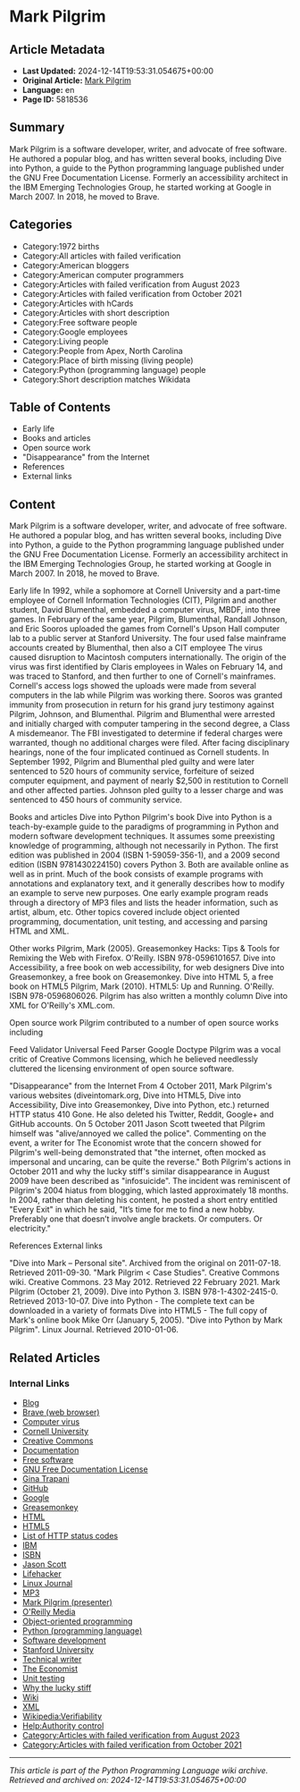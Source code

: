# Mark Pilgrim

## Article Metadata

- **Last Updated:** 2024-12-14T19:53:31.054675+00:00
- **Original Article:** [Mark Pilgrim](https://en.wikipedia.org/wiki/Mark_Pilgrim)
- **Language:** en
- **Page ID:** 5818536

## Summary

Mark Pilgrim is a software developer, writer, and advocate of free software.  He authored a popular blog, and has written several books, including Dive into Python, a guide to the Python programming language published under the GNU Free Documentation License. Formerly an accessibility architect in the IBM Emerging Technologies Group, he started working at Google in March 2007. In 2018, he moved to Brave.

## Categories

- Category:1972 births
- Category:All articles with failed verification
- Category:American bloggers
- Category:American computer programmers
- Category:Articles with failed verification from August 2023
- Category:Articles with failed verification from October 2021
- Category:Articles with hCards
- Category:Articles with short description
- Category:Free software people
- Category:Google employees
- Category:Living people
- Category:People from Apex, North Carolina
- Category:Place of birth missing (living people)
- Category:Python (programming language) people
- Category:Short description matches Wikidata

## Table of Contents

- Early life
- Books and articles
- Open source work
- "Disappearance" from the Internet
- References
- External links

## Content

Mark Pilgrim is a software developer, writer, and advocate of free software.  He authored a popular blog, and has written several books, including Dive into Python, a guide to the Python programming language published under the GNU Free Documentation License. Formerly an accessibility architect in the IBM Emerging Technologies Group, he started working at Google in March 2007. In 2018, he moved to Brave.

Early life
In 1992, while a sophomore at Cornell University and a part-time employee of Cornell Information Technologies (CIT), Pilgrim and another student, David Blumenthal, embedded a computer virus, MBDF, into three games. In February of the same year, Pilgrim, Blumenthal, Randall Johnson, and Eric Sooros uploaded the games from Cornell's Upson Hall computer lab to a public server at Stanford University. The four used false mainframe accounts created by Blumenthal, then also a CIT employee  The virus caused disruption to Macintosh computers internationally.
The origin of the virus was first identified by Claris employees in Wales on February 14, and was traced to Stanford, and then further to one of Cornell's mainframes. Cornell's access logs showed the uploads were made from several computers in the lab while Pilgrim was working there. Sooros was granted immunity from prosecution in return for his grand jury testimony against Pilgrim, Johnson, and Blumenthal. Pilgrim and Blumenthal were arrested and initially charged with computer tampering in the second degree, a Class A misdemeanor. The FBI investigated to determine if federal charges were warranted, though no additional charges were filed.  After facing disciplinary hearings, none of the four implicated continued as Cornell students.
In September 1992, Pilgrim and Blumenthal pled guilty and were later sentenced to 520 hours of community service, forfeiture of seized computer equipment, and payment of nearly $2,500 in restitution to Cornell and other affected parties. Johnson pled guilty to a lesser charge and was sentenced to 450 hours of community service.

Books and articles
Dive into Python
Pilgrim's book Dive into Python is a teach-by-example guide to the paradigms of programming in Python and modern software development techniques. It assumes some preexisting knowledge of programming, although not necessarily in Python. The first edition was published in 2004 (ISBN 1-59059-356-1), and a 2009 second edition (ISBN 9781430224150) covers Python 3. Both are available online as well as in print.
Much of the book consists of example programs with annotations and explanatory text, and it generally describes how to modify an example to serve new purposes. One early example program reads through a directory of MP3 files and lists the header information, such as artist, album, etc. Other topics covered include object oriented programming, documentation, unit testing, and accessing and parsing HTML and XML.

Other works
Pilgrim, Mark (2005). Greasemonkey Hacks: Tips & Tools for Remixing the Web with Firefox. O'Reilly. ISBN 978-0596101657.
Dive into Accessibility, a free book on web accessibility, for web designers
Dive into Greasemonkey, a free book on Greasemonkey.
Dive into HTML 5, a free book on HTML5
Pilgrim, Mark (2010). HTML5: Up and Running. O'Reilly. ISBN 978-0596806026.
Pilgrim has also written a monthly column Dive into XML for O'Reilly's XML.com.

Open source work
Pilgrim contributed to a number of open source works including

Feed Validator
Universal Feed Parser
Google Doctype
Pilgrim was a vocal critic of Creative Commons licensing, which he believed needlessly cluttered the licensing environment of open source software.

"Disappearance" from the Internet
From 4 October 2011, Mark Pilgrim's various websites (diveintomark.org, Dive into HTML5, Dive into Accessibility, Dive into Greasemonkey, Dive into Python, etc.) returned HTTP status 410 Gone. He also deleted his Twitter, Reddit, Google+ and GitHub accounts. On 5 October 2011 Jason Scott tweeted that Pilgrim himself was "alive/annoyed we called the police". Commenting on the event, a writer for The Economist wrote that the concern showed for Pilgrim's well-being demonstrated that "the internet, often mocked as impersonal and uncaring, can be quite the reverse."
Both Pilgrim's actions in October 2011 and why the lucky stiff's similar disappearance in August 2009 have been described as "infosuicide".
The incident was reminiscent of Pilgrim's 2004 hiatus from blogging, which lasted approximately 18 months. In 2004, rather than deleting his content, he posted a short entry entitled "Every Exit" in which he said, "It’s time for me to find a new hobby. Preferably one that doesn’t involve angle brackets. Or computers. Or electricity."

References
External links

"Dive into Mark – Personal site". Archived from the original on 2011-07-18. Retrieved 2011-09-30.
"Mark Pilgrim < Case Studies". Creative Commons wiki. Creative Commons. 23 May 2012. Retrieved 22 February 2021.
Mark Pilgrim (October 21, 2009). Dive into Python 3. ISBN 978-1-4302-2415-0. Retrieved 2013-10-07.
Dive into Python - The complete text can be downloaded in a variety of formats
Dive into HTML5 - The full copy of Mark's online book
Mike Orr (January 5, 2005). "Dive into Python by Mark Pilgrim". Linux Journal. Retrieved 2010-01-06.

## Related Articles

### Internal Links

- [Blog](https://en.wikipedia.org/wiki/Blog)
- [Brave (web browser)](https://en.wikipedia.org/wiki/Brave_(web_browser))
- [Computer virus](https://en.wikipedia.org/wiki/Computer_virus)
- [Cornell University](https://en.wikipedia.org/wiki/Cornell_University)
- [Creative Commons](https://en.wikipedia.org/wiki/Creative_Commons)
- [Documentation](https://en.wikipedia.org/wiki/Documentation)
- [Free software](https://en.wikipedia.org/wiki/Free_software)
- [GNU Free Documentation License](https://en.wikipedia.org/wiki/GNU_Free_Documentation_License)
- [Gina Trapani](https://en.wikipedia.org/wiki/Gina_Trapani)
- [GitHub](https://en.wikipedia.org/wiki/GitHub)
- [Google](https://en.wikipedia.org/wiki/Google)
- [Greasemonkey](https://en.wikipedia.org/wiki/Greasemonkey)
- [HTML](https://en.wikipedia.org/wiki/HTML)
- [HTML5](https://en.wikipedia.org/wiki/HTML5)
- [List of HTTP status codes](https://en.wikipedia.org/wiki/List_of_HTTP_status_codes)
- [IBM](https://en.wikipedia.org/wiki/IBM)
- [ISBN](https://en.wikipedia.org/wiki/ISBN)
- [Jason Scott](https://en.wikipedia.org/wiki/Jason_Scott)
- [Lifehacker](https://en.wikipedia.org/wiki/Lifehacker)
- [Linux Journal](https://en.wikipedia.org/wiki/Linux_Journal)
- [MP3](https://en.wikipedia.org/wiki/MP3)
- [Mark Pilgrim (presenter)](https://en.wikipedia.org/wiki/Mark_Pilgrim_(presenter))
- [O'Reilly Media](https://en.wikipedia.org/wiki/O%27Reilly_Media)
- [Object-oriented programming](https://en.wikipedia.org/wiki/Object-oriented_programming)
- [Python (programming language)](https://en.wikipedia.org/wiki/Python_(programming_language))
- [Software development](https://en.wikipedia.org/wiki/Software_development)
- [Stanford University](https://en.wikipedia.org/wiki/Stanford_University)
- [Technical writer](https://en.wikipedia.org/wiki/Technical_writer)
- [The Economist](https://en.wikipedia.org/wiki/The_Economist)
- [Unit testing](https://en.wikipedia.org/wiki/Unit_testing)
- [Why the lucky stiff](https://en.wikipedia.org/wiki/Why_the_lucky_stiff)
- [Wiki](https://en.wikipedia.org/wiki/Wiki)
- [XML](https://en.wikipedia.org/wiki/XML)
- [Wikipedia:Verifiability](https://en.wikipedia.org/wiki/Wikipedia:Verifiability)
- [Help:Authority control](https://en.wikipedia.org/wiki/Help:Authority_control)
- [Category:Articles with failed verification from August 2023](https://en.wikipedia.org/wiki/Category:Articles_with_failed_verification_from_August_2023)
- [Category:Articles with failed verification from October 2021](https://en.wikipedia.org/wiki/Category:Articles_with_failed_verification_from_October_2021)

---
_This article is part of the Python Programming Language wiki archive._
_Retrieved and archived on: 2024-12-14T19:53:31.054675+00:00_